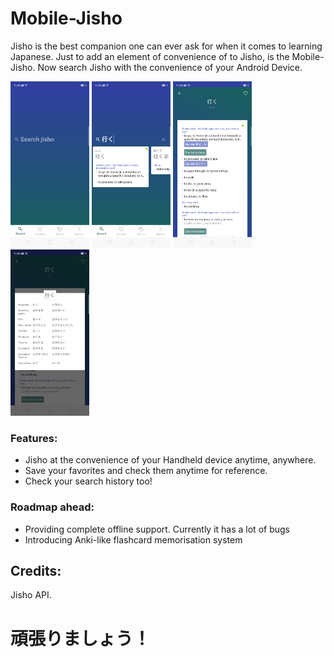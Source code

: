 # Mobile-Jisho

Jisho is the best companion one can ever ask for when it comes to learning Japanese. Just to add an element of convenience of to Jisho, is the Mobile-Jisho. Now search Jisho with the convenience of your Android Device.

<img src="screenshots/Screenshot1.png" width="25%" />    <img src="screenshots/Screenshot2.png" width="25%" />    <img src="screenshots/Screenshot3.png" width="25%" />    <img src="screenshots/Screenshot4.png" width="25%" />

### Features:
 * Jisho at the convenience of your Handheld device anytime, anywhere.
 * Save your favorites and check them anytime for reference.
 * Check your search history too!
 
### Roadmap ahead:
- Providing complete offline support. Currently it has a lot of bugs
- Introducing Anki-like flashcard memorisation system

Credits:
---------------------
Jisho API.

# 頑張りましょう！
